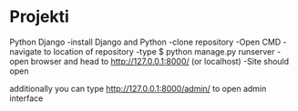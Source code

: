 # Projekti
Python Django
-install Django and Python
-clone repository
-Open CMD
-navigate to location of repository
-type $ python manage.py runserver
-open browser and head to http://127.0.0.1:8000/ (or localhost)
-Site should open

additionally you can type http://127.0.0.1:8000/admin/ to open admin interface

